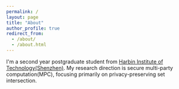 ```yaml
---
permalink: /
layout: page
title: "About"
author_profile: true
redirect_from: 
  - /about/
  - /about.html
---
```


I'm a second year postgraduate student from [Harbin Institute of Technology(Shenzhen)](https://www.hitsz.edu.cn/index.html). My research direction is secure multi-party computation(MPC), focusing primarily on privacy-preserving set intersection.
